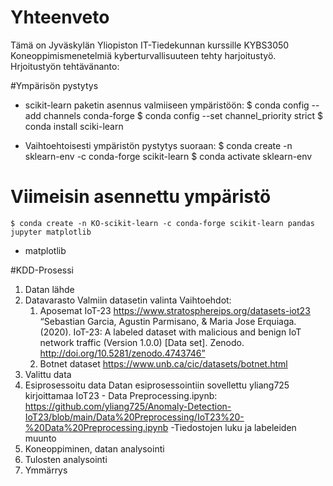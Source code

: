 # Yhteenveto
Tämä on Jyväskylän Yliopiston IT-Tiedekunnan kurssille KYBS3050 Koneoppimismenetelmiä kyberturvallisuuteen tehty harjoitustyö.
Hrjoitustyön tehtävänanto:

#Ympärisön pystytys
- scikit-learn paketin asennus valmiiseen ympäristöön:
	$ conda config --add channels conda-forge
	$ conda config --set channel_priority strict
	$ conda install sciki-learn

- Vaihtoehtoisesti ympäristön pystytys suoraan:
	$ conda create -n sklearn-env -c conda-forge scikit-learn
	$ conda activate sklearn-env

# Viimeisin asennettu ympäristö
	$ conda create -n KO-scikit-learn -c conda-forge scikit-learn pandas jupyter matplotlib

- matplotlib

#KDD-Prosessi
1. Datan lähde
2. Datavarasto
	Valmiin datasetin valinta
	Vaihtoehdot:
	1. Aposemat IoT-23 https://www.stratosphereips.org/datasets-iot23
		“Sebastian Garcia, Agustin Parmisano, & Maria Jose Erquiaga. (2020). IoT-23: A labeled dataset with malicious and benign IoT network traffic (Version 1.0.0) [Data set]. Zenodo. http://doi.org/10.5281/zenodo.4743746”
	2. Botnet dataset https://www.unb.ca/cic/datasets/botnet.html
3. Valittu data
4. Esiprosessoitu data
	Datan esiprosessointiin sovellettu yliang725 kirjoittamaa IoT23 - Data Preprocessing.ipynb: https://github.com/yliang725/Anomaly-Detection-IoT23/blob/main/Data%20Preprocessing/IoT23%20-%20Data%20Preprocessing.ipynb
		-Tiedostojen luku ja labeleiden muunto
5. Koneoppiminen, datan analysointi
6. Tulosten analysointi
7. Ymmärrys